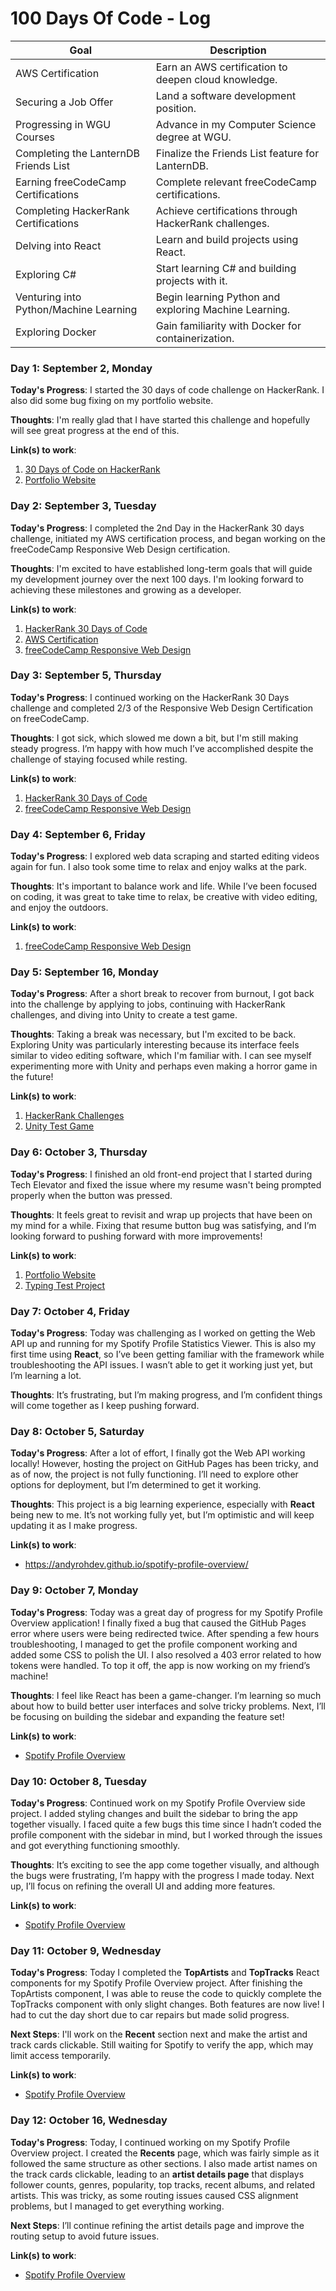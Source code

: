 # 100 Days Of Code - Log

| Goal                                      | Description                                           |
|-------------------------------------------|-------------------------------------------------------|
| AWS Certification                         | Earn an AWS certification to deepen cloud knowledge.  |
| Securing a Job Offer                      | Land a software development position.                 |
| Progressing in WGU Courses                | Advance in my Computer Science degree at WGU.         |
| Completing the LanternDB Friends List     | Finalize the Friends List feature for LanternDB.      |
| Earning freeCodeCamp Certifications       | Complete relevant freeCodeCamp certifications.        |
| Completing HackerRank Certifications      | Achieve certifications through HackerRank challenges. |
| Delving into React                        | Learn and build projects using React.                 |
| Exploring C#                              | Start learning C# and building projects with it.      |
| Venturing into Python/Machine Learning    | Begin learning Python and exploring Machine Learning. |
| Exploring Docker                          | Gain familiarity with Docker for containerization.    |

### Day 1: September 2, Monday

**Today's Progress**: I started the 30 days of code challenge on HackerRank. I also did some bug fixing on my portfolio website.

**Thoughts**: I'm really glad that I have started this challenge and hopefully will see great progress at the end of this.

**Link(s) to work**:
1. [30 Days of Code on HackerRank](https://www.hackerrank.com/domains/tutorials/30-days-of-code)
2. [Portfolio Website](https://andyrohdev.github.io/portfolio-website/)

### Day 2: September 3, Tuesday

**Today's Progress**: I completed the 2nd Day in the HackerRank 30 days challenge, initiated my AWS certification process, and began working on the freeCodeCamp Responsive Web Design certification.

**Thoughts**: I'm excited to have established long-term goals that will guide my development journey over the next 100 days. I'm looking forward to achieving these milestones and growing as a developer.

**Link(s) to work**:
1. [HackerRank 30 Days of Code](https://www.hackerrank.com/domains/tutorials/30-days-of-code)
2. [AWS Certification](https://aws.amazon.com/certification/)
3. [freeCodeCamp Responsive Web Design](https://www.freecodecamp.org/learn/responsive-web-design/)

### Day 3: September 5, Thursday

**Today's Progress**: I continued working on the HackerRank 30 Days challenge and completed 2/3 of the Responsive Web Design Certification on freeCodeCamp.

**Thoughts**: I got sick, which slowed me down a bit, but I'm still making steady progress. I’m happy with how much I’ve accomplished despite the challenge of staying focused while resting.

**Link(s) to work**:
1. [HackerRank 30 Days of Code](https://www.hackerrank.com/domains/tutorials/30-days-of-code)
2. [freeCodeCamp Responsive Web Design](https://www.freecodecamp.org/learn/responsive-web-design/)

### Day 4: September 6, Friday

**Today's Progress**: I explored web data scraping and started editing videos again for fun. I also took some time to relax and enjoy walks at the park.

**Thoughts**: It's important to balance work and life. While I’ve been focused on coding, it was great to take time to relax, be creative with video editing, and enjoy the outdoors.

**Link(s) to work**:
1. [freeCodeCamp Responsive Web Design](https://www.freecodecamp.org/learn/responsive-web-design/)

### Day 5: September 16, Monday

**Today's Progress**: After a short break to recover from burnout, I got back into the challenge by applying to jobs, continuing with HackerRank challenges, and diving into Unity to create a test game.

**Thoughts**: Taking a break was necessary, but I'm excited to be back. Exploring Unity was particularly interesting because its interface feels similar to video editing software, which I'm familiar with. I can see myself experimenting more with Unity and perhaps even making a horror game in the future!

**Link(s) to work**:
1. [HackerRank Challenges](https://www.hackerrank.com/domains/tutorials/30-days-of-code)
2. [Unity Test Game](https://play.unity.com/en/games/1b7c0bbc-ef5f-4f03-b245-4640abc2136c/webgl-builds)

### Day 6: October 3, Thursday

**Today's Progress**: I finished an old front-end project that I started during Tech Elevator and fixed the issue where my resume wasn't being prompted properly when the button was pressed.

**Thoughts**: It feels great to revisit and wrap up projects that have been on my mind for a while. Fixing that resume button bug was satisfying, and I’m looking forward to pushing forward with more improvements!

**Link(s) to work**:
1. [Portfolio Website](https://andyrohdev.github.io/portfolio-website/)
2. [Typing Test Project](https://andyrohdev.github.io/typingtest-project/)

### Day 7: October 4, Friday

**Today's Progress**: Today was challenging as I worked on getting the Web API up and running for my Spotify Profile Statistics Viewer. This is also my first time using **React**, so I’ve been getting familiar with the framework while troubleshooting the API issues. I wasn’t able to get it working just yet, but I’m learning a lot.

**Thoughts**: It’s frustrating, but I’m making progress, and I’m confident things will come together as I keep pushing forward.

### Day 8: October 5, Saturday

**Today's Progress**: After a lot of effort, I finally got the Web API working locally! However, hosting the project on GitHub Pages has been tricky, and as of now, the project is not fully functioning. I’ll need to explore other options for deployment, but I’m determined to get it working. 

**Thoughts**: This project is a big learning experience, especially with **React** being new to me. It’s not working fully yet, but I’m optimistic and will keep updating it as I make progress.

**Link(s) to work**:
- https://andyrohdev.github.io/spotify-profile-overview/

### Day 9: October 7, Monday

**Today's Progress**: Today was a great day of progress for my Spotify Profile Overview application! I finally fixed a bug that caused the GitHub Pages error where users were being redirected twice. After spending a few hours troubleshooting, I managed to get the profile component working and added some CSS to polish the UI. I also resolved a 403 error related to how tokens were handled. To top it off, the app is now working on my friend’s machine!

**Thoughts**: I feel like React has been a game-changer. I’m learning so much about how to build better user interfaces and solve tricky problems. Next, I’ll be focusing on building the sidebar and expanding the feature set!

**Link(s) to work**:
- [Spotify Profile Overview](https://andyrohdev.github.io/spotify-profile-overview/)

### Day 10: October 8, Tuesday

**Today's Progress**: Continued work on my Spotify Profile Overview side project. I added styling changes and built the sidebar to bring the app together visually. I faced quite a few bugs this time since I hadn’t coded the profile component with the sidebar in mind, but I worked through the issues and got everything functioning smoothly.

**Thoughts**: It’s exciting to see the app come together visually, and although the bugs were frustrating, I’m happy with the progress I made today. Next up, I’ll focus on refining the overall UI and adding more features.

**Link(s) to work**:
- [Spotify Profile Overview](https://andyrohdev.github.io/spotify-profile-overview/)


### Day 11: October 9, Wednesday

**Today's Progress**: Today I completed the **TopArtists** and **TopTracks** React components for my Spotify Profile Overview project. After finishing the TopArtists component, I was able to reuse the code to quickly complete the TopTracks component with only slight changes. Both features are now live! I had to cut the day short due to car repairs but made solid progress.

**Next Steps**: I'll work on the **Recent** section next and make the artist and track cards clickable. Still waiting for Spotify to verify the app, which may limit access temporarily.

**Link(s) to work**:
- [Spotify Profile Overview](https://andyrohdev.github.io/spotify-profile-overview/)

### Day 12: October 16, Wednesday

**Today's Progress**: Today, I continued working on my Spotify Profile Overview project. I created the **Recents** page, which was fairly simple as it followed the same structure as other sections. I also made artist names on the track cards clickable, leading to an **artist details page** that displays follower counts, genres, popularity, top tracks, recent albums, and related artists. This was tricky, as some routing issues caused CSS alignment problems, but I managed to get everything working.

**Next Steps**: I’ll continue refining the artist details page and improve the routing setup to avoid future issues.

**Link(s) to work**:
- [Spotify Profile Overview](https://andyrohdev.github.io/spotify-profile-overview/)

